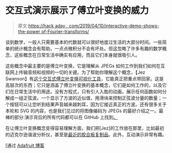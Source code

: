 # 交互式演示展示了傅立叶变换的威力

> 原文:[https://hack aday . com/2019/04/10/interactive-demo-shows-the-power of-Fourier-transforms/](https://hackaday.com/2019/04/10/interactive-demo-shows-the-power-of-fourier-transforms/)

谈到数学，一般人只需要基本的代数就可以很好地度过生活的大部分时间。一些简单的统计概念会有帮助，一点点微积分不会有坏处。但这忽略了许多有趣的数学概念，这些概念在日常生活中确实有应用，而且它们本身就很吸引人。

这些概念中最主要的是傅立叶变换，它是理解从 JPEGs 如何工作到我们如何在互联网上传输音频和视频的一切的关键。为了帮助你理解这个概念，【Jez Swanson】有[这个交互式傅立叶变换可视化工具](http://www.jezzamon.com/fourier/index.html)，它能真正把重点带回家。这是高层次的东西；它只是涵盖了傅立叶变换的基本概念，它们是如何工作的，以及它们在日常生活中的用途。没有方程式，只有引人入胜的动画，展示任何函数如何分解成一组正弦波。一个显示了方波的近似值，用滑块来控制正弦波分量的数量；一个按钮可以让您听到结果声音越来越刺耳，因为它接近真正的方波。还有很多关于本轮和 SVG 的内容，也是我们见过的将图像编码为 JPEGs 的最好介绍之一。最棒的部分:演示背后的所有代码都可以在 GitHub 上找到[。](https://github.com/Jezzamonn/fourier)

在让傅立叶变换概念变得容易理解方面，我们把[Jez]的工作放在那里，比如最初的迈克尔逊谐波分析仪，甚至是[最近的胶合板复制品](https://hackaday.com/2016/04/11/fourier-machine-mimics-michelson-original-in-plywood/)。此外，互动演示非常有趣。

[通过 [Adafruit 博客](https://blog.adafruit.com/2019/04/08/an-interactive-introduction-to-fourier-transforms-math-engineering-sound-jezzamonn/)